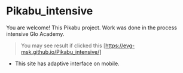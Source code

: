 # Pikabu_intensive
You are welcome! This Pikabu project. Work was done in the process intensive Glo Academy.
>You may see result if clicked this [https://evg-msk.github.io/Pikabu_intensive/]
- This site has adaptive interface on mobile.
